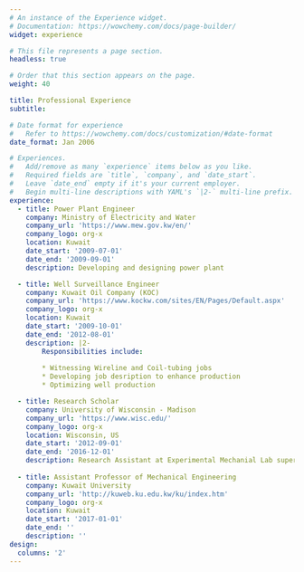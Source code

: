 ```yaml
---
# An instance of the Experience widget.
# Documentation: https://wowchemy.com/docs/page-builder/
widget: experience

# This file represents a page section.
headless: true

# Order that this section appears on the page.
weight: 40

title: Professional Experience
subtitle:

# Date format for experience
#   Refer to https://wowchemy.com/docs/customization/#date-format
date_format: Jan 2006

# Experiences.
#   Add/remove as many `experience` items below as you like.
#   Required fields are `title`, `company`, and `date_start`.
#   Leave `date_end` empty if it's your current employer.
#   Begin multi-line descriptions with YAML's `|2-` multi-line prefix.
experience:
  - title: Power Plant Engineer
    company: Ministry of Electricity and Water
    company_url: 'https://www.mew.gov.kw/en/'
    company_logo: org-x
    location: Kuwait
    date_start: '2009-07-01'
    date_end: '2009-09-01'
    description: Developing and designing power plant

  - title: Well Surveillance Engineer
    company: Kuwait Oil Company (KOC)
    company_url: 'https://www.kockw.com/sites/EN/Pages/Default.aspx'
    company_logo: org-x
    location: Kuwait
    date_start: '2009-10-01'
    date_end: '2012-08-01'
    description: |2-
        Responsibilities include:
        
        * Witnessing Wireline and Coil-tubing jobs
        * Developing job desription to enhance production
        * Optimizing well production

  - title: Research Scholar
    company: University of Wisconsin - Madison
    company_url: 'https://www.wisc.edu/'
    company_logo: org-x
    location: Wisconsin, US
    date_start: '2012-09-01'
    date_end: '2016-12-01'
    description: Research Assistant at Experimental Mechanial Lab supervised by Prof. Robert Rowlands
    
  - title: Assistant Professor of Mechanical Engineering
    company: Kuwait University
    company_url: 'http://kuweb.ku.edu.kw/ku/index.htm'
    company_logo: org-x
    location: Kuwait
    date_start: '2017-01-01'
    date_end: ''
    description: ''
design:
  columns: '2'
---
```

